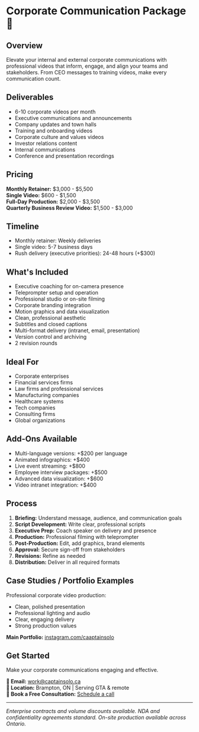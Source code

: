# Corporate Communication Package 💼

## Overview
Elevate your internal and external corporate communications with professional videos that inform, engage, and align your teams and stakeholders. From CEO messages to training videos, make every communication count.

## Deliverables
- 6-10 corporate videos per month
- Executive communications and announcements
- Company updates and town halls
- Training and onboarding videos
- Corporate culture and values videos
- Investor relations content
- Internal communications
- Conference and presentation recordings

## Pricing
**Monthly Retainer:** $3,000 - $5,500  
**Single Video:** $600 - $1,500  
**Full-Day Production:** $2,000 - $3,500  
**Quarterly Business Review Video:** $1,500 - $3,000

## Timeline
- Monthly retainer: Weekly deliveries
- Single video: 5-7 business days
- Rush delivery (executive priorities): 24-48 hours (+$300)

## What's Included
- Executive coaching for on-camera presence
- Teleprompter setup and operation
- Professional studio or on-site filming
- Corporate branding integration
- Motion graphics and data visualization
- Clean, professional aesthetic
- Subtitles and closed captions
- Multi-format delivery (intranet, email, presentation)
- Version control and archiving
- 2 revision rounds

## Ideal For
- Corporate enterprises
- Financial services firms
- Law firms and professional services
- Manufacturing companies
- Healthcare systems
- Tech companies
- Consulting firms
- Global organizations

## Add-Ons Available
- Multi-language versions: +$200 per language
- Animated infographics: +$400
- Live event streaming: +$800
- Employee interview packages: +$500
- Advanced data visualization: +$600
- Video intranet integration: +$400

## Process
1. **Briefing:** Understand message, audience, and communication goals
2. **Script Development:** Write clear, professional scripts
3. **Executive Prep:** Coach speaker on delivery and presence
4. **Production:** Professional filming with teleprompter
5. **Post-Production:** Edit, add graphics, brand elements
6. **Approval:** Secure sign-off from stakeholders
7. **Revisions:** Refine as needed
8. **Distribution:** Deliver in all required formats

## Case Studies / Portfolio Examples
Professional corporate video production:
- Clean, polished presentation
- Professional lighting and audio
- Clear, engaging delivery
- Strong production values

**Main Portfolio:** [instagram.com/caaptainsolo](https://www.instagram.com/caaptainsolo/)

## Get Started
Make your corporate communications engaging and effective.

**📧 Email:** work@captainsolo.ca  
**📍 Location:** Brampton, ON | Serving GTA & remote  
**💼 Book a Free Consultation:** [Schedule a call](#contact)

---

*Enterprise contracts and volume discounts available. NDA and confidentiality agreements standard. On-site production available across Ontario.*


